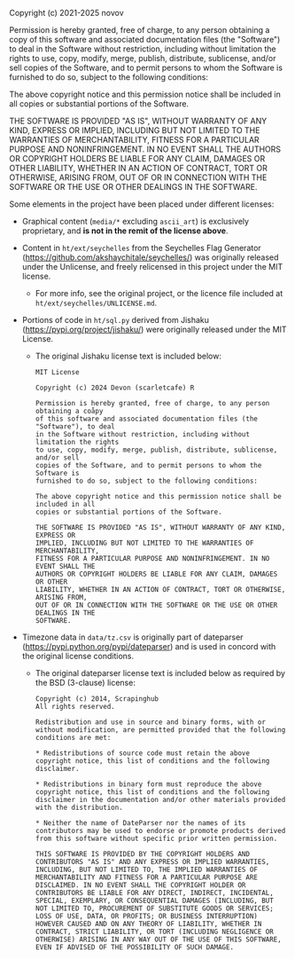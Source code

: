 Copyright (c) 2021-2025 novov

Permission is hereby granted, free of charge, to any person obtaining a copy of this software and associated documentation files (the "Software")  to deal in the Software without restriction, including without limitation the rights to use, copy, modify, merge, publish, distribute, sublicense, and/or sell copies of the Software, and to permit persons to whom the Software is furnished to do so, subject to the following conditions:

The above copyright notice and this permission notice shall be included in all copies or substantial portions of the Software.

THE SOFTWARE IS PROVIDED "AS IS", WITHOUT WARRANTY OF ANY KIND, EXPRESS OR IMPLIED, INCLUDING BUT NOT LIMITED TO THE WARRANTIES OF MERCHANTABILITY, FITNESS FOR A PARTICULAR PURPOSE AND NONINFRINGEMENT. IN NO EVENT SHALL THE AUTHORS OR COPYRIGHT HOLDERS BE LIABLE FOR ANY CLAIM, DAMAGES OR OTHER LIABILITY, WHETHER IN AN ACTION OF CONTRACT, TORT OR OTHERWISE, ARISING FROM, OUT OF OR IN CONNECTION WITH THE SOFTWARE OR THE USE OR OTHER DEALINGS IN THE SOFTWARE.


Some elements in the project have been placed under different licenses:

- Graphical content (`media/*` excluding `ascii_art`) is exclusively proprietary, and **is not in the remit of the license above**.

- Content in `ht/ext/seychelles` from the Seychelles Flag Generator (https://github.com/akshaychitale/seychelles/) was originally released under the Unlicense, and freely relicensed in this project under the MIT license.
   - For more info, see the original project, or the licence file included at `ht/ext/seychelles/UNLICENSE.md`.

- Portions of code in `ht/sql.py` derived from Jishaku (https://pypi.org/project/jishaku/) were originally released under the MIT License.
   - The original Jishaku license text is included below:
      ```````````````````````````````````````````
      MIT License
      
      Copyright (c) 2024 Devon (scarletcafe) R
      
      Permission is hereby granted, free of charge, to any person obtaining a coåpy
      of this software and associated documentation files (the "Software"), to deal
      in the Software without restriction, including without limitation the rights
      to use, copy, modify, merge, publish, distribute, sublicense, and/or sell
      copies of the Software, and to permit persons to whom the Software is
      furnished to do so, subject to the following conditions:
      
      The above copyright notice and this permission notice shall be included in all
      copies or substantial portions of the Software.
      
      THE SOFTWARE IS PROVIDED "AS IS", WITHOUT WARRANTY OF ANY KIND, EXPRESS OR
      IMPLIED, INCLUDING BUT NOT LIMITED TO THE WARRANTIES OF MERCHANTABILITY,
      FITNESS FOR A PARTICULAR PURPOSE AND NONINFRINGEMENT. IN NO EVENT SHALL THE
      AUTHORS OR COPYRIGHT HOLDERS BE LIABLE FOR ANY CLAIM, DAMAGES OR OTHER
      LIABILITY, WHETHER IN AN ACTION OF CONTRACT, TORT OR OTHERWISE, ARISING FROM,
      OUT OF OR IN CONNECTION WITH THE SOFTWARE OR THE USE OR OTHER DEALINGS IN THE
      SOFTWARE. 
      ```````````````````````````````````````````

- Timezone data in `data/tz.csv` is originally part of dateparser (https://pypi.python.org/pypi/dateparser) and is used in concord with the original license conditions.
   - The original dateparser license text is included below as required by the BSD (3-clause) license:
      ```````````````````````````````````````````
      Copyright (c) 2014, Scrapinghub
      All rights reserved.

      Redistribution and use in source and binary forms, with or without modification, are permitted provided that the following conditions are met:

      * Redistributions of source code must retain the above copyright notice, this list of conditions and the following disclaimer.

      * Redistributions in binary form must reproduce the above copyright notice, this list of conditions and the following disclaimer in the documentation and/or other materials provided with the distribution.

      * Neither the name of DateParser nor the names of its contributors may be used to endorse or promote products derived from this software without specific prior written permission.

      THIS SOFTWARE IS PROVIDED BY THE COPYRIGHT HOLDERS AND CONTRIBUTORS "AS IS" AND ANY EXPRESS OR IMPLIED WARRANTIES, INCLUDING, BUT NOT LIMITED TO, THE IMPLIED WARRANTIES OF MERCHANTABILITY AND FITNESS FOR A PARTICULAR PURPOSE ARE DISCLAIMED. IN NO EVENT SHALL THE COPYRIGHT HOLDER OR CONTRIBUTORS BE LIABLE FOR ANY DIRECT, INDIRECT, INCIDENTAL, SPECIAL, EXEMPLARY, OR CONSEQUENTIAL DAMAGES (INCLUDING, BUT NOT LIMITED TO, PROCUREMENT OF SUBSTITUTE GOODS OR SERVICES; LOSS OF USE, DATA, OR PROFITS; OR BUSINESS INTERRUPTION) HOWEVER CAUSED AND ON ANY THEORY OF LIABILITY, WHETHER IN CONTRACT, STRICT LIABILITY, OR TORT (INCLUDING NEGLIGENCE OR OTHERWISE) ARISING IN ANY WAY OUT OF THE USE OF THIS SOFTWARE, EVEN IF ADVISED OF THE POSSIBILITY OF SUCH DAMAGE.
      ```````````````````````````````````````````
